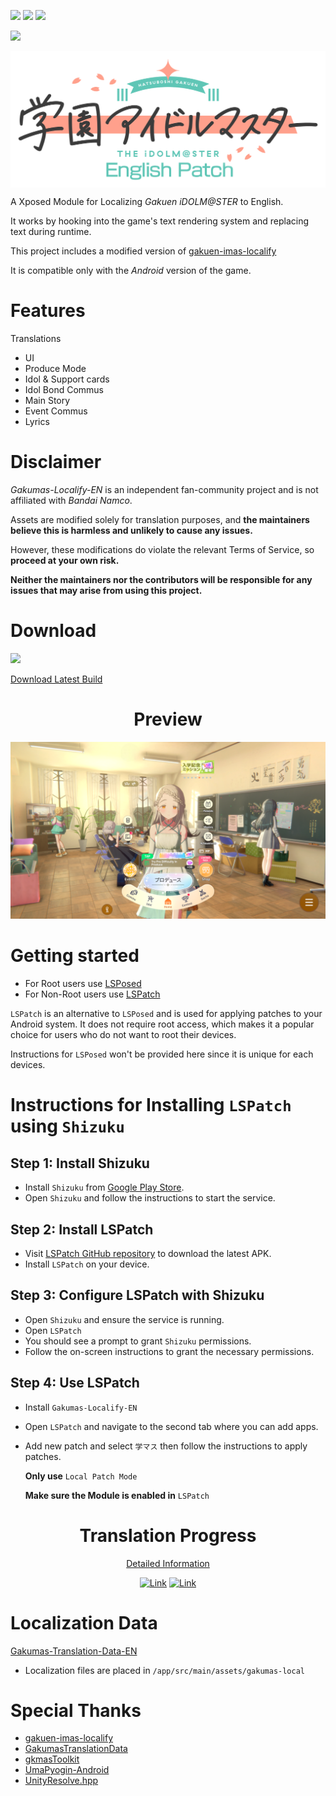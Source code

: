 [![](https://img.shields.io/endpoint?url=https://hits.dwyl.com/NatsumeLS/Gakumas-Localify-EN.json?color=pink&style=flat-square&label=Views)](https://github.com/NatsumeLS/Gakumas-Localify-EN/graphs/traffic)
[![](https://img.shields.io/github/actions/workflow/status/NatsumeLS/Gakumas-Localify-EN/build.yml?style=flat-square&label=Build)](https://github.com/NatsumeLS/Gakumas-Localify-EN/actions/workflows/build.yml)
[![](https://img.shields.io/endpoint?url=https://gakumas-localify-en.vercel.app/api/getLatestCommit&style=flat-square)](https://github.com/NatsumeLS/Gakumas-Localify-EN/commits)

[![](https://dcbadge.limes.pink/api/server/https://discord.gg/qARc4Hdc3n)](https://natsume.io/GakumasLocalize)

<img align="center" src=/docs/logo.png>

A Xposed Module for Localizing *Gakuen iDOLM@STER* to English.

It works by hooking into the game's text rendering system and replacing text during runtime.

This project includes a modified version of [gakuen-imas-localify](https://github.com/chinosk6/gakuen-imas-localify)

It is compatible only with the *Android* version of the game.

# Features

Translations
- UI
- Produce Mode
- Idol & Support cards
- Idol Bond Commus
- Main Story
- Event Commus
- Lyrics

# Disclaimer
*Gakumas-Localify-EN* is an independent fan-community project and is not affiliated with *Bandai Namco*.

Assets are modified solely for translation purposes, and **the maintainers believe this is harmless and unlikely to cause any issues.**

However, these modifications do violate the relevant Terms of Service, so **proceed at your own risk.**

**Neither the maintainers nor the contributors will be responsible for any issues that may arise from using this project.**

# Download

[![](https://img.shields.io/endpoint?url=https://gakumas-localify-en.vercel.app/api/getLatestCommit&style=flat-square)](https://github.com/NatsumeLS/Gakumas-Localify-EN/commits)

[Download Latest Build](https://nightly.link/NatsumeLS/Gakumas-Localify-EN/workflows/build/main/Gakumas-Localify-EN.zip)

<div align="center">

# Preview

<img src=/docs/preview.png>

</div>

<!--

<div align="center">

# Video Preview

</div>
-->

# Getting started

- For Root users use [LSPosed](https://github.com/LSPosed/LSPosed)
- For Non-Root users use [LSPatch](https://github.com/LSPosed/LSPatch)

`LSPatch` is an alternative to `LSPosed` and is used for applying patches to your Android system. It does not require root access, which makes it a popular choice for users who do not want to root their devices.

Instructions for `LSPosed` won't be provided here since it is unique for each devices.

# Instructions for Installing `LSPatch` using `Shizuku`

## Step 1: Install Shizuku
   - Install `Shizuku` from [Google Play Store](https://play.google.com/store/apps/details?id=moe.shizuku.privileged.api).
   - Open `Shizuku` and follow the instructions to start the service.

## Step 2: Install LSPatch
   - Visit [LSPatch GitHub repository](https://github.com/LSPosed/LSPatch/releases/latest) to download the latest APK.
   - Install `LSPatch` on your device.

## Step 3: Configure LSPatch with Shizuku
   - Open `Shizuku` and ensure the service is running.
   - Open `LSPatch`
   - You should see a prompt to grant `Shizuku` permissions.
   - Follow the on-screen instructions to grant the necessary permissions.

## Step 4: Use LSPatch
   - Install `Gakumas-Localify-EN`
   - Open `LSPatch` and navigate to the second tab where you can add apps.
   - Add new patch and select `学マス` then follow the instructions to apply patches.

     **Only use** `Local Patch Mode`

     **Make sure the Module is enabled in** `LSPatch`

<div align="center">

# Translation Progress

[Detailed Information](https://docs.google.com/spreadsheets/d/101wE-LjNJL-lSzZB96ifQAj3X-WmmA1ZIXKFTFRFJGY)

[![Link](https://docs.google.com/spreadsheets/d/e/2PACX-1vQctXxwDqkSCNkFs_Ipgh4W0g4Z8dBoyTvJISN16lf7m-huOnfngVtnnNXmRe52oBp0sTtfxapFHN4y/pubchart?oid=847311911&format=image)](https://docs.google.com/spreadsheets/d/101wE-LjNJL-lSzZB96ifQAj3X-WmmA1ZIXKFTFRFJGY)
[![Link](https://docs.google.com/spreadsheets/d/e/2PACX-1vQctXxwDqkSCNkFs_Ipgh4W0g4Z8dBoyTvJISN16lf7m-huOnfngVtnnNXmRe52oBp0sTtfxapFHN4y/pubchart?oid=574536670&format=image)](https://docs.google.com/spreadsheets/d/101wE-LjNJL-lSzZB96ifQAj3X-WmmA1ZIXKFTFRFJGY)

</div>

# Localization Data

[Gakumas-Translation-Data-EN](https://github.com/NatsumeLS/Gakumas-Translation-Data-EN)

- Localization files are placed in `/app/src/main/assets/gakumas-local`

# Special Thanks

- [gakuen-imas-localify](https://github.com/chinosk6/gakuen-imas-localify)
- [GakumasTranslationData](https://github.com/chinosk6/GakumasTranslationData)
- [gkmasToolkit](https://github.com/kishidanatsumi/gkmasToolkit)
- [UmaPyogin-Android](https://github.com/akemimadoka/UmaPyogin-Android)
- [UnityResolve.hpp](https://github.com/issuimo/UnityResolve.hpp)
